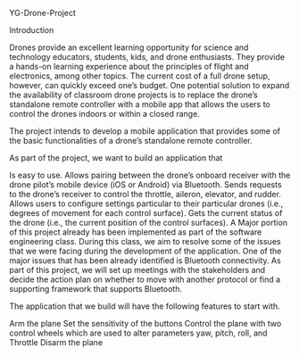YG-Drone-Project

Introduction

Drones provide an excellent learning opportunity for science and technology educators, students, kids, and drone enthusiasts. They provide a hands-on learning experience about the principles of flight and electronics, among other topics. The current cost of a full drone setup, however, can quickly exceed one’s budget. One potential solution to expand the availability of classroom drone projects is to replace the drone’s standalone remote controller with a mobile app that allows the users to control the drones indoors or within a closed range.

The project intends to develop a mobile application that provides some of the basic functionalities of a drone’s standalone remote controller.

As part of the project, we want to build an application that

Is easy to use.
Allows pairing between the drone’s onboard receiver with the drone pilot’s mobile device (iOS or Android) via Bluetooth.
Sends requests to the drone’s receiver to control the throttle, aileron, elevator, and rudder.
Allows users to configure settings particular to their particular drones (i.e., degrees of movement for each control surface).
Gets the current status of the drone (i.e., the current position of the control surfaces).
A Major portion of this project already has been implemented as part of the software engineering class. During this class, we aim to resolve some of the issues that we were facing during the development of the application. One of the major issues that has been already identified is Bluetooth connectivity. As part of this project, we will set up meetings with the stakeholders and decide the action plan on whether to move with another protocol or find a supporting framework that supports Bluetooth.

The application that we build will have the following features to start with.

Arm the plane
Set the sensitivity of the buttons
Control the plane with two control wheels which are used to alter parameters yaw, pitch, roll, and Throttle
Disarm the plane

